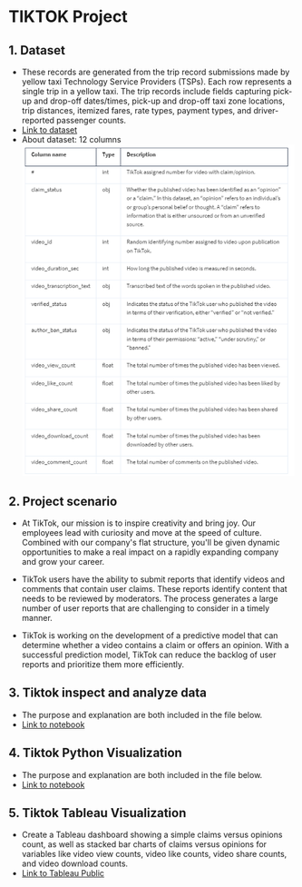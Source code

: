 
# TIKTOK Project

## 1. Dataset
- These records are generated from the trip record submissions made by yellow taxi Technology Service Providers (TSPs). Each row represents a single trip in a yellow taxi. The trip records include fields capturing pick-up and drop-off dates/times, pick-up and drop-off taxi zone locations, trip distances, itemized fares, rate types, payment types, and driver-reported passenger counts.
- [Link to dataset](https://www.kaggle.com/datasets/nhiyenta/tiktok-dataset/data)
- About dataset: 12 columns
![tiktok_dataset.csv](https://github.com/Thereddinosaur13/Data_Analytics_Porfolio/blob/main/img/Tiktok_data_detail.png)


## 2.  Project scenario
- At TikTok, our mission is to inspire creativity and bring joy. Our employees lead with curiosity and move at the speed of culture. Combined with our company's flat structure, you'll be given dynamic opportunities to make a real impact on a rapidly expanding company and grow your career.

- TikTok users have the ability to submit reports that identify videos and comments that contain user claims. These reports identify content that needs to be reviewed by moderators. The process generates a large number of user reports that are challenging to consider in a timely manner. 

- TikTok is working on the development of a predictive model that can determine whether a video contains a claim or offers an opinion. With a successful prediction model, TikTok can reduce the backlog of user reports and prioritize them more efficiently.

## 3. Tiktok inspect and analyze data
- The purpose and explanation are both included in the file below.
- [Link to notebook](https://github.com/Thereddinosaur13/Data_Analytics_Porfolio/blob/main/Tiktok_project/tiktok-python-visulize.ipynb)

## 4. Tiktok Python Visualization
- The purpose and explanation are both included in the file below.
- [Link to notebook](https://github.com/Thereddinosaur13/Data_Analytics_Porfolio/blob/main/Tiktok_project/tiktok-python-visulize.ipynb)
 
## 5. Tiktok Tableau Visualization
- Create a Tableau dashboard showing a simple claims versus opinions count, as well as stacked bar charts of claims versus opinions for variables like video view counts, video like counts, video share counts, and video download counts.
- [Link to Tableau Public](https://github.com/Thereddinosaur13/Data_Analytics_Porfolio/blob/main/Tiktok_project/tiktok-python-visulize.ipynb)

